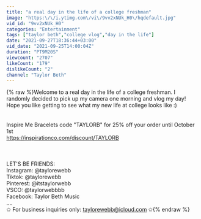 ```yaml
---
title: "a real day in the life of a college freshman"
image: "https:\/\/i.ytimg.com\/vi\/9vv2xNUk_H0\/hqdefault.jpg"
vid_id: "9vv2xNUk_H0"
categories: "Entertainment"
tags: ["taylor beth","college vlog","day in the life"]
date: "2021-09-27T18:36:44+03:00"
vid_date: "2021-09-25T14:00:04Z"
duration: "PT9M20S"
viewcount: "2707"
likeCount: "179"
dislikeCount: "2"
channel: "Taylor Beth"
---
```

{% raw %}Welcome to a real day in the life of a college freshman. I randomly decided to pick up my camera one morning and vlog my day! Hope you like getting to see what my new life at college looks like :)<br /><br /><br />Inspire Me Bracelets code &quot;TAYLORB&quot; for 25% off your order until October 1st<br /><a rel="nofollow" target="blank" href="https://inspirationco.com/discount/TAYLORB">https://inspirationco.com/discount/TAYLORB</a><br /><br /><br /><br />LET'S BE FRIENDS:<br />Instagram: @taylorewebb<br />Tiktok: @taylorewebb<br />Pinterest: @itstaylorwebb<br />VSCO: @taylorwebbbb<br />Facebook: Taylor Beth Music<br />....<br />✩ For business inquiries only:  taylorewebb@icloud.com ✩{% endraw %}

